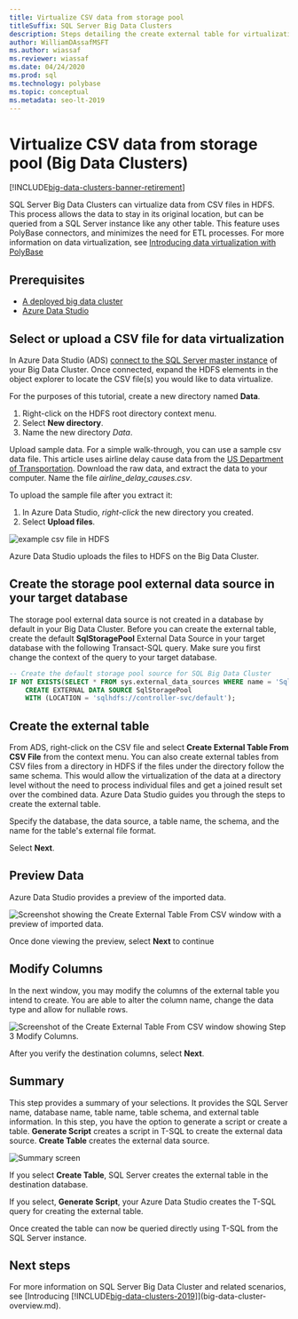 ```yaml
---
title: Virtualize CSV data from storage pool
titleSuffix: SQL Server Big Data Clusters
description: Steps detailing the create external table for virtualization of a CSV file in a Big Data Cluster
author: WilliamDAssafMSFT
ms.author: wiassaf
ms.reviewer: wiassaf
ms.date: 04/24/2020
ms.prod: sql
ms.technology: polybase
ms.topic: conceptual
ms.metadata: seo-lt-2019
---
```


# Virtualize CSV data from storage pool (Big Data Clusters)

[!INCLUDE[big-data-clusters-banner-retirement](../includes/bdc-banner-retirement.md)]

SQL Server Big Data Clusters can virtualize data from CSV files in HDFS. This process allows the data to stay in its original location, but can be queried from a SQL Server instance like any other table. This feature uses PolyBase connectors, and minimizes the need for ETL processes. For more information on data virtualization, see [Introducing data virtualization with PolyBase](../relational-databases/polybase/polybase-guide.md)

## Prerequisites

- [A deployed big data cluster](deployment-guidance.md)
- [Azure Data Studio](../azure-data-studio/download-azure-data-studio.md)

## Select or upload a CSV file for data virtualization 

In Azure Data Studio (ADS) [connect to the SQL Server master instance](connect-to-big-data-cluster.md#master) of your Big Data Cluster. Once connected, expand the HDFS elements in the object explorer to locate the CSV file(s) you would like to data virtualize. 

For the purposes of this tutorial, create a new directory named **Data**.

1. Right-click on the HDFS root directory context menu.
2. Select **New directory**.
3. Name the new directory *Data*.

Upload sample data. For a simple walk-through, you can use a sample csv data file. This article uses airline delay cause data from the [US Department of Transportation](https://www.transtats.bts.gov/OT_Delay/OT_DelayCause1.asp?pn=1). Download the raw data, and extract the data to your computer. Name the file *airline_delay_causes.csv*.

To upload the sample file after you extract it:

1. In Azure Data Studio, *right-click* the new directory you created. 
2. Select **Upload files**.

![example csv file in HDFS](media/data-virtualization/100-csv-sample-file-hdfs.png)

Azure Data Studio uploads the files to HDFS on the Big Data Cluster.

## Create the storage pool external data source in your target database

The storage pool external data source is not created in a database by default in your Big Data Cluster. Before you can create the external table, create the default **SqlStoragePool** External Data Source in your target database with the following Transact-SQL query. Make sure you first change the context of the query to your target database.

```sql
-- Create the default storage pool source for SQL Big Data Cluster
IF NOT EXISTS(SELECT * FROM sys.external_data_sources WHERE name = 'SqlStoragePool')
    CREATE EXTERNAL DATA SOURCE SqlStoragePool
    WITH (LOCATION = 'sqlhdfs://controller-svc/default');
```

## Create the external table

From ADS, right-click on the CSV file and select **Create External Table From CSV File** from the context menu. You can also create external tables from CSV files from a directory in HDFS if the files under the directory follow the same schema. This would allow the virtualization of the data at a directory level without the need to process individual files and get a joined result set over the combined data. Azure Data Studio guides you through the steps to create the external table.

Specify the database, the data source, a table name, the schema, and the name for the table's external file format.

Select **Next**.

## Preview Data

Azure Data Studio provides a preview of the imported data.

![Screenshot showing the Create External Table From CSV window with a preview of imported data.](media/data-virtualization/130-csv-preview-data.png)

Once done viewing the preview, select **Next** to continue

## Modify Columns

In the next window, you may modify the columns of the external table you intend to create. You are able to alter the column name, change the data type and allow for nullable rows. 

![Screenshot of the Create External Table From CSV window showing Step 3 Modify Columns.](media/data-virtualization/140-csv-modify-columns.png)

After you verify the destination columns, select **Next**.

## Summary

This step provides a summary of your selections. It provides the SQL Server name, database name, table name, table schema, and external table information. In this step, you have the option to generate a script or create a table. **Generate Script**  creates a script in T-SQL to create the external data source. **Create Table** creates the external data source.

![Summary screen](media/data-virtualization/150-csv-virtualize-data-summary.png)

If you select **Create Table**, SQL Server creates the external table in the destination database.

If you select, **Generate Script**, your Azure Data Studio creates the T-SQL query for creating the external table.

Once created the table can now be queried directly using T-SQL from the SQL Server instance.

## Next steps

For more information on SQL Server Big Data Cluster and related scenarios, see [Introducing [!INCLUDE[big-data-clusters-2019](../includes/ssbigdataclusters-ss-nover.md)]](big-data-cluster-overview.md).
